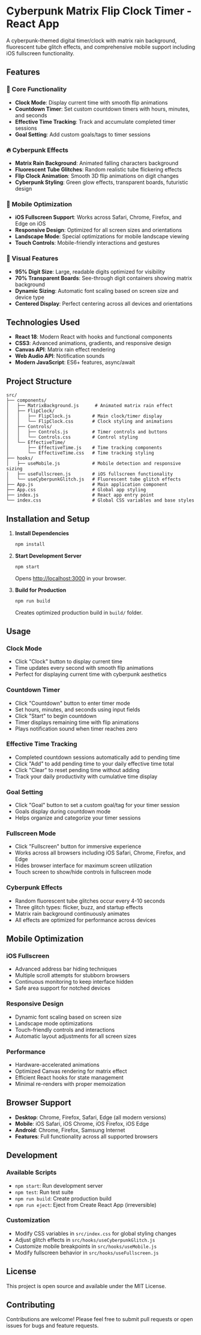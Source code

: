 # Cyberpunk Matrix Flip Clock Timer - React App

A cyberpunk-themed digital timer/clock with matrix rain background, fluorescent tube glitch effects, and comprehensive mobile support including iOS fullscreen functionality.

## Features

### 🎯 Core Functionality
- **Clock Mode**: Display current time with smooth flip animations
- **Countdown Timer**: Set custom countdown timers with hours, minutes, and seconds
- **Effective Time Tracking**: Track and accumulate completed timer sessions
- **Goal Setting**: Add custom goals/tags to timer sessions

### 🔥 Cyberpunk Effects
- **Matrix Rain Background**: Animated falling characters background
- **Fluorescent Tube Glitches**: Random realistic tube flickering effects
- **Flip Clock Animation**: Smooth 3D flip animations on digit changes
- **Cyberpunk Styling**: Green glow effects, transparent boards, futuristic design

### 📱 Mobile Optimization
- **iOS Fullscreen Support**: Works across Safari, Chrome, Firefox, and Edge on iOS
- **Responsive Design**: Optimized for all screen sizes and orientations
- **Landscape Mode**: Special optimizations for mobile landscape viewing
- **Touch Controls**: Mobile-friendly interactions and gestures

### 🎨 Visual Features
- **95% Digit Size**: Large, readable digits optimized for visibility
- **70% Transparent Boards**: See-through digit containers showing matrix background
- **Dynamic Sizing**: Automatic font scaling based on screen size and device type
- **Centered Display**: Perfect centering across all devices and orientations

## Technologies Used

- **React 18**: Modern React with hooks and functional components
- **CSS3**: Advanced animations, gradients, and responsive design
- **Canvas API**: Matrix rain effect rendering
- **Web Audio API**: Notification sounds
- **Modern JavaScript**: ES6+ features, async/await

## Project Structure

```
src/
├── components/
│   ├── MatrixBackground.js      # Animated matrix rain effect
│   ├── FlipClock/
│   │   ├── FlipClock.js        # Main clock/timer display
│   │   └── FlipClock.css       # Clock styling and animations
│   ├── Controls/
│   │   ├── Controls.js         # Timer controls and buttons
│   │   └── Controls.css        # Control styling
│   └── EffectiveTime/
│       ├── EffectiveTime.js    # Time tracking components
│       └── EffectiveTime.css   # Time tracking styling
├── hooks/
│   ├── useMobile.js            # Mobile detection and responsive sizing
│   ├── useFullscreen.js        # iOS fullscreen functionality
│   └── useCyberpunkGlitch.js   # Fluorescent tube glitch effects
├── App.js                      # Main application component
├── App.css                     # Global app styling
├── index.js                    # React app entry point
└── index.css                   # Global CSS variables and base styles
```

## Installation and Setup

1. **Install Dependencies**
   ```bash
   npm install
   ```

2. **Start Development Server**
   ```bash
   npm start
   ```
   Opens [http://localhost:3000](http://localhost:3000) in your browser.

3. **Build for Production**
   ```bash
   npm run build
   ```
   Creates optimized production build in `build/` folder.

## Usage

### Clock Mode
- Click "Clock" button to display current time
- Time updates every second with smooth flip animations
- Perfect for displaying current time with cyberpunk aesthetics

### Countdown Timer
- Click "Countdown" button to enter timer mode
- Set hours, minutes, and seconds using input fields
- Click "Start" to begin countdown
- Timer displays remaining time with flip animations
- Plays notification sound when timer reaches zero

### Effective Time Tracking
- Completed countdown sessions automatically add to pending time
- Click "Add" to add pending time to your daily effective time total
- Click "Clear" to reset pending time without adding
- Track your daily productivity with cumulative time display

### Goal Setting
- Click "Goal" button to set a custom goal/tag for your timer session
- Goals display during countdown mode
- Helps organize and categorize your timer sessions

### Fullscreen Mode
- Click "Fullscreen" button for immersive experience
- Works across all browsers including iOS Safari, Chrome, Firefox, and Edge
- Hides browser interface for maximum screen utilization
- Touch screen to show/hide controls in fullscreen mode

### Cyberpunk Effects
- Random fluorescent tube glitches occur every 4-10 seconds
- Three glitch types: flicker, buzz, and startup effects
- Matrix rain background continuously animates
- All effects are optimized for performance across devices

## Mobile Optimization

### iOS Fullscreen
- Advanced address bar hiding techniques
- Multiple scroll attempts for stubborn browsers
- Continuous monitoring to keep interface hidden
- Safe area support for notched devices

### Responsive Design
- Dynamic font scaling based on screen size
- Landscape mode optimizations
- Touch-friendly controls and interactions
- Automatic layout adjustments for all screen sizes

### Performance
- Hardware-accelerated animations
- Optimized Canvas rendering for matrix effect
- Efficient React hooks for state management
- Minimal re-renders with proper memoization

## Browser Support

- **Desktop**: Chrome, Firefox, Safari, Edge (all modern versions)
- **Mobile**: iOS Safari, iOS Chrome, iOS Firefox, iOS Edge
- **Android**: Chrome, Firefox, Samsung Internet
- **Features**: Full functionality across all supported browsers

## Development

### Available Scripts
- `npm start`: Run development server
- `npm test`: Run test suite
- `npm run build`: Create production build
- `npm run eject`: Eject from Create React App (irreversible)

### Customization
- Modify CSS variables in `src/index.css` for global styling changes
- Adjust glitch effects in `src/hooks/useCyberpunkGlitch.js`
- Customize mobile breakpoints in `src/hooks/useMobile.js`
- Modify fullscreen behavior in `src/hooks/useFullscreen.js`

## License

This project is open source and available under the MIT License.

## Contributing

Contributions are welcome! Please feel free to submit pull requests or open issues for bugs and feature requests.